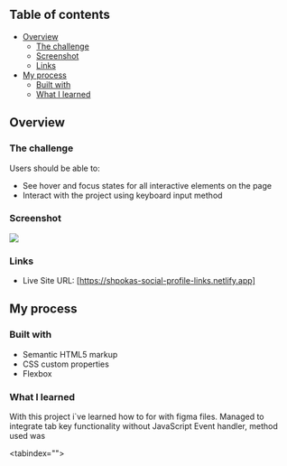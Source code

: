 ## Table of contents

- [Overview](#overview)
  - [The challenge](#the-challenge)
  - [Screenshot](#screenshot)
  - [Links](#links)
- [My process](#my-process)
  - [Built with](#built-with)
  - [What I learned](#what-i-learned)

## Overview

### The challenge

Users should be able to:

- See hover and focus states for all interactive elements on the page
- Interact with the project using keyboard input method

### Screenshot

![](./images/screenshot.png)

### Links

- Live Site URL: [https://shpokas-social-profile-links.netlify.app]

## My process

### Built with

- Semantic HTML5 markup
- CSS custom properties
- Flexbox

### What I learned

With this project i`ve learned how to for with figma files.
Managed to integrate tab key functionality without JavaScript Event handler, method used was

<tabindex="">
